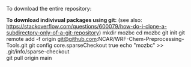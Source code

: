To download the entire repository:



**To download indivivual packages using git:** 
(see also: https://stackoverflow.com/questions/600079/how-do-i-clone-a-subdirectory-only-of-a-git-repository)
  mkdir mozbc 
  cd mozbc 
  git init 
  git remote add -f origin git@github.com:NCAR/WRF-Chem-Preprocessing-Tools.git 
  git config core.sparseCheckout true 
  echo "mozbc" >> .git/info/sparse-checkout  
  git pull origin main 
